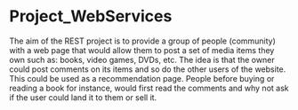 # Project_WebServices
The aim of the REST project is to provide a group of people (community) with a web page that would allow them to post a set of media items they own such as: books, video games, DVDs, etc. The idea is that the owner could post comments on its items and so do the other users of the website. This could be used as a recommendation page. People before buying or reading a book for instance, would first read the comments and why not ask if the user could land it to them or sell it.
